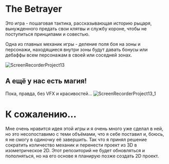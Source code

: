 # The Betrayer
Это игра - пошаговая тактика, рассказывающая историю рыцаря, вынужденного предать свои клятвы и службу короне, чтобы не поступиться принципами и совестью.

Одна из главных механик игры - деление поля боя на зоны и персонажи, находящиеся внутри зоны будут давать бонусы или дебаффы всем персонажам в своей или соседней зонах.

![ScreenRecorderProject13](https://user-images.githubusercontent.com/57594218/193289347-dac4b926-f965-406a-abcd-bfbb610123bb.gif)

## А ещё у нас есть магия!
Пока, правда, без VFX и красивостей...
![ScreenRecorderProject13_1](https://user-images.githubusercontent.com/57594218/193289511-2c16d96c-f177-4f5e-b690-880c00b3b36a.gif)

# К сожалению...
Мне очень нравится идея этой игры и я очень много уже сделал в ней, но это несопоставимо с теми объёмами, что я себе поставил и, боюсь, я не смогу в одиночку её завершить.
Так что я принял решение сократить количество механик и перенести проект из 3D в изометрическое 2D.
Этот репозиторий не будет обновляться и пополняться, но на его основе я планирую позже создать 2D проект.

